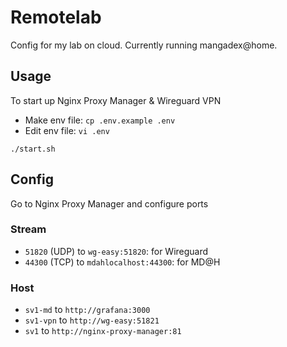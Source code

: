 # Remotelab

Config for my lab on cloud. Currently running mangadex@home.

## Usage

To start up Nginx Proxy Manager & Wireguard VPN

* Make env file: `cp .env.example .env`
* Edit env file: `vi .env`

`./start.sh`


## Config

Go to Nginx Proxy Manager and configure ports

### Stream

* `51820` (UDP) to `wg-easy:51820`: for Wireguard
* `44300` (TCP) to `mdahlocalhost:44300`: for MD@H

### Host

* `sv1-md` to `http://grafana:3000`
* `sv1-vpn` to `http://wg-easy:51821`
* `sv1` to `http://nginx-proxy-manager:81`
